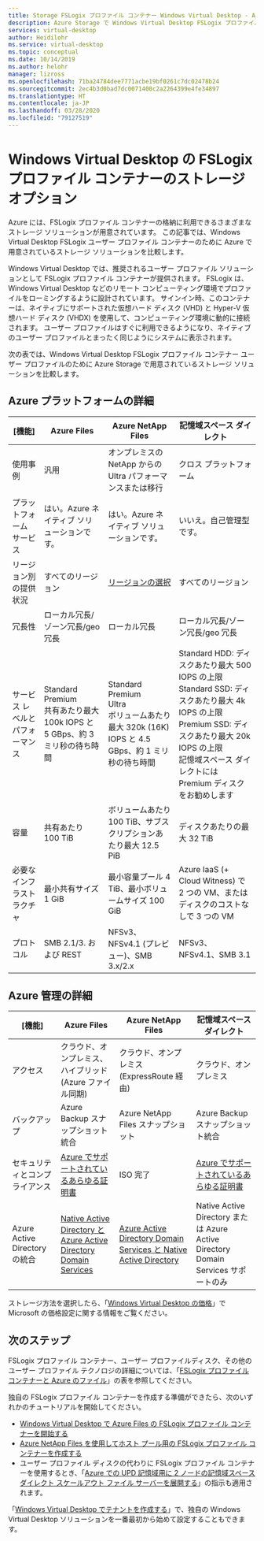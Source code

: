 ```yaml
---
title: Storage FSLogix プロファイル コンテナー Windows Virtual Desktop - Azure
description: Azure Storage で Windows Virtual Desktop FSLogix プロファイルを保存するためのオプション
services: virtual-desktop
author: Heidilohr
ms.service: virtual-desktop
ms.topic: conceptual
ms.date: 10/14/2019
ms.author: helohr
manager: lizross
ms.openlocfilehash: 71ba24784dee7771acbe19bf0261c7dc02478b24
ms.sourcegitcommit: 2ec4b3d0bad7dc0071400c2a2264399e4fe34897
ms.translationtype: HT
ms.contentlocale: ja-JP
ms.lasthandoff: 03/28/2020
ms.locfileid: "79127519"
---
```

# <a name="storage-options-for-fslogix-profile-containers-in-windows-virtual-desktop"></a>Windows Virtual Desktop の FSLogix プロファイル コンテナーのストレージ オプション

Azure には、FSLogix プロファイル コンテナーの格納に利用できるさまざまなストレージ ソリューションが用意されています。 この記事では、Windows Virtual Desktop FSLogix ユーザー プロファイル コンテナーのために Azure で用意されているストレージ ソリューションを比較します。

Windows Virtual Desktop では、推奨されるユーザー プロファイル ソリューションとして FSLogix プロファイル コンテナーが提供されます。 FSLogix は、Windows Virtual Desktop などのリモート コンピューティング環境でプロファイルをローミングするように設計されています。 サインイン時、このコンテナーは、ネイティブにサポートされた仮想ハード ディスク (VHD) と Hyper-V 仮想ハード ディスク (VHDX) を使用して、コンピューティング環境に動的に接続されます。 ユーザー プロファイルはすぐに利用できるようになり、ネイティブのユーザー プロファイルとまったく同じようにシステムに表示されます。

次の表では、Windows Virtual Desktop FSLogix プロファイル コンテナー ユーザー プロファイルのために Azure Storage で用意されているストレージ ソリューションを比較します。

## <a name="azure-platform-details"></a>Azure プラットフォームの詳細

|[機能]|Azure Files|Azure NetApp Files|記憶域スペース ダイレクト|
|--------|-----------|------------------|---------------------|
|使用事例|汎用|オンプレミスの NetApp からの Ultra パフォーマンスまたは移行|クロス プラットフォーム|
|プラットフォーム サービス|はい。Azure ネイティブ ソリューションです。|はい。Azure ネイティブ ソリューションです。|いいえ。自己管理型です。|
|リージョン別の提供状況|すべてのリージョン|[リージョンの選択](https://azure.microsoft.com/global-infrastructure/services/?products=netapp&regions=all)|すべてのリージョン|
|冗長性|ローカル冗長/ゾーン冗長/geo 冗長|ローカル冗長|ローカル冗長/ゾーン冗長/geo 冗長|
|サービス レベルとパフォーマンス|Standard<br>Premium<br>共有あたり最大 100k IOPS と 5 GBps、約 3 ミリ秒の待ち時間|Standard<br>Premium<br>Ultra<br>ボリュームあたり最大 320k (16K) IOPS と 4.5 GBps、約 1 ミリ秒の待ち時間|Standard HDD: ディスクあたり最大 500 IOPS の上限<br>Standard SSD: ディスクあたり最大 4k IOPS の上限<br>Premium SSD: ディスクあたり最大 20k IOPS の上限<br>記憶域スペース ダイレクトには Premium ディスクをお勧めします|
|容量|共有あたり 100 TiB|ボリュームあたり 100 TiB、サブスクリプションあたり最大 12.5 PiB|ディスクあたりの最大 32 TiB|
|必要なインフラストラクチャ|最小共有サイズ 1 GiB|最小容量プール 4 TiB、最小ボリュームサイズ 100 GiB|Azure IaaS (+ Cloud Witness) で 2 つの VM、またはディスクのコストなしで 3 つの VM|
|プロトコル|SMB 2.1/3. および REST|NFSv3、NFSv4.1 (プレビュー)、SMB 3.x/2.x|NFSv3、NFSv4.1、SMB 3.1|

## <a name="azure-management-details"></a>Azure 管理の詳細

|[機能]|Azure Files|Azure NetApp Files|記憶域スペース ダイレクト|
|--------|-----------|------------------|---------------------|
|アクセス|クラウド、オンプレミス、ハイブリッド (Azure ファイル同期)|クラウド、オンプレミス (ExpressRoute 経由)|クラウド、オンプレミス|
|バックアップ|Azure Backup スナップショット統合|Azure NetApp Files スナップショット|Azure Backup スナップショット統合|
|セキュリティとコンプライアンス|[Azure でサポートされているあらゆる証明書](https://www.microsoft.com/trustcenter/compliance/complianceofferings)|ISO 完了|[Azure でサポートされているあらゆる証明書](https://www.microsoft.com/trustcenter/compliance/complianceofferings)|
|Azure Active Directory の統合|[Native Active Directory と Azure Active Directory Domain Services](https://docs.microsoft.com/azure/storage/files/storage-files-active-directory-overview)|[Azure Active Directory Domain Services と Native Active Directory](../azure-netapp-files/azure-netapp-files-faqs.md#does-azure-netapp-files-support-azure-active-directory)|Native Active Directory または Azure Active Directory Domain Services サポートのみ|

ストレージ方法を選択したら、「[Windows Virtual Desktop の価格](https://azure.microsoft.com/pricing/details/virtual-desktop/)」で Microsoft の価格設定に関する情報をご覧ください。

## <a name="next-steps"></a>次のステップ

FSLogix プロファイル コンテナー、ユーザー プロファイルディスク、その他のユーザー プロファイル テクノロジの詳細については、「[FSLogix プロファイル コンテナーと Azure のファイル](fslogix-containers-azure-files.md)」の表を参照してください。

独自の FSLogix プロファイル コンテナーを作成する準備ができたら、次のいずれかのチュートリアルを開始してください。

- [Windows Virtual Desktop で Azure Files の FSLogix プロファイル コンテナーを開始する](https://techcommunity.microsoft.com/t5/Windows-IT-Pro-Blog/Getting-started-with-FSLogix-profile-containers-on-Azure-Files/ba-p/746477)
- [Azure NetApp Files を使用してホスト プール用の FSLogix プロファイル コンテナーを作成する](create-fslogix-profile-container.md)
- ユーザー プロファイル ディスクの代わりに FSLogix プロファイル コンテナーを使用するとき、「[Azure での UPD 記憶域用に 2 ノードの記憶域スペース ダイレクト スケールアウト ファイル サーバーを展開する](/windows-server/remote/remote-desktop-services/rds-storage-spaces-direct-deployment/)」の指示も適用されます。

「[Windows Virtual Desktop でテナントを作成する](tenant-setup-azure-active-directory.md)」で、独自の Windows Virtual Desktop ソリューションを一番最初から始めて設定することもできます。
